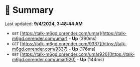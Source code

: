 # 📖 Summary
Last updated: **9/4/2024, 3:48:44 AM**

- `GET` [https://talk-m6gd.onrender.com/umar](https://talk-m6gd.onrender.com/umar) - **Up** (390ms)
- `GET` [https://talk-m6gd.onrender.com/9337](https://talk-m6gd.onrender.com/9337) - **Up** (176ms)
- `GET` [https://talk-m6gd.onrender.com/umar920](https://talk-m6gd.onrender.com/umar920) - **Up** (144ms)
